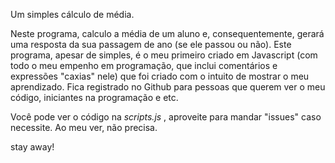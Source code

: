 Um simples cálculo de média.

Neste programa, calculo a média de um aluno e, consequentemente, gerará uma resposta da sua passagem de ano (se ele passou ou não).
Este programa, apesar de simples, é o meu primeiro criado em Javascript (com todo o meu empenho em programação, que inclui comentários e expressões "caxias" nele) que foi criado com o intuito de mostrar o meu aprendizado.
Fica registrado no Github para pessoas que querem ver o meu código, iniciantes na programação e etc.

Você pode ver o código na <i> scripts.js </i>, aproveite para mandar "issues" caso necessite. Ao meu ver, não precisa.

stay away!
